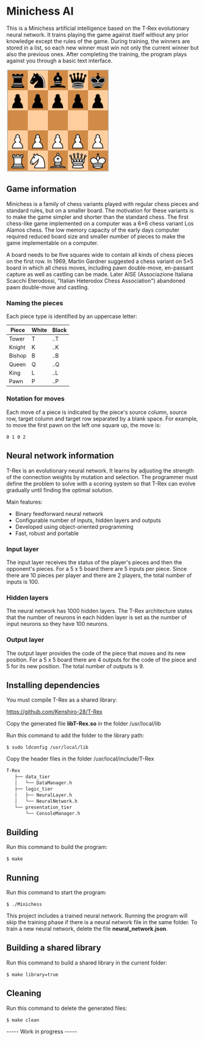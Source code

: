 # Minichess AI

This is a Minichess artificial intelligence based on the T-Rex evolutionary neural network. It trains playing the game against itself without any prior knowledge except the rules of the game. During training, the winners are stored in a list, so each new winner must win not only the current winner but also the previous ones. After completing the training, the program plays against you through a basic text interface.

![Minichess](minichess.png)

## Game information

Minichess is a family of chess variants played with regular chess pieces and standard rules, but on a smaller board. The motivation for these variants is to make the game simpler and shorter than the standard chess. The first chess-like game implemented on a computer was a 6×6 chess variant Los Alamos chess. The low memory capacity of the early days computer required reduced board size and smaller number of pieces to make the game implementable on a computer.

A board needs to be five squares wide to contain all kinds of chess pieces on the first row. In 1969, Martin Gardner suggested a chess variant on 5×5 board in which all chess moves, including pawn double-move, en-passant capture as well as castling can be made. Later AISE (Associazione Italiana Scacchi Eterodossi, "Italian Heterodox Chess Association") abandoned pawn double-move and castling.

### Naming the pieces

Each piece type is identified by an uppercase letter:

| Piece  | White | Black |
| ------ | ----- | ----- |
| Tower  |   T   |  ..T  |
| Knight |   K   |  ..K  |
| Bishop |   B   |  ..B  |
| Queen  |   Q   |  ..Q  |
| King   |   L   |  ..L  |
| Pawn   |   P   |  ..P  |

### Notation for moves

Each move of a piece is indicated by the piece's source column, source row, target column and target row separated by a blank space. For example, to move the first pawn on the left one square up, the move is: 

```
0 1 0 2
```

## Neural network information

T-Rex is an evolutionary neural network. It learns by adjusting the strength of the connection weights by mutation and selection. The programmer must define the problem to solve with a scoring system so that T-Rex can evolve gradually until finding the optimal solution.

Main features:

- Binary feedforward neural network
- Configurable number of inputs, hidden layers and outputs
- Developed using object-oriented programming
- Fast, robust and portable

### Input layer

The input layer receives the status of the player's pieces and then the opponent's pieces. For a 5 x 5 board there are 5 inputs per piece. Since there are 10 pieces per player and there are 2 players, the total number of inputs is 100. 

### Hidden layers

The neural network has 1000 hidden layers. The T-Rex architecture states that the number of neurons in each hidden layer is set as the number of input neurons so they have 100 neurons.

### Output layer

The output layer provides the code of the piece that moves and its new position. For a 5 x 5 board there are 4 outputs for the code of the piece and 5 for its new position. The total number of outputs is 9.

## Installing dependencies

You must compile T-Rex as a shared library:

https://github.com/Kenshiro-28/T-Rex

Copy the generated file **libT-Rex.so** in the folder /usr/local/lib

Run this command to add the folder to the library path:

```
$ sudo ldconfig /usr/local/lib
```

Copy the header files in the folder /usr/local/include/T-Rex

``` 
T-Rex
   ├── data_tier
   │   └── DataManager.h
   ├── logic_tier
   │   ├── NeuralLayer.h
   │   └── NeuralNetwork.h
   └── presentation_tier
       └── ConsoleManager.h
```

## Building

Run this command to build the program:

```
$ make
```

## Running

Run this command to start the program:

```
$ ./Minichess
```

This project includes a trained neural network. Running the program will skip the training phase if there is a neural network file in the same folder. To train a new neural network, delete the file **neural_network.json**.

## Building a shared library

Run this command to build a shared library in the current folder:

```
$ make library=true
```

## Cleaning

Run this command to delete the generated files:

```
$ make clean
```

----- Work in progress -----
